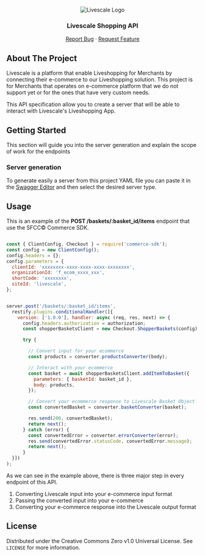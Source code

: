 <!-- PROJECT LOGO -->
<br />
<p align="center">
  <img src="https://www.livescale.tv/wp-content/uploads/2020/11/Livescale-Horizontal-Logo-1.png" alt="Livescale Logo">

  <h3 align="center">Livescale Shopping API</h3>

  <p align="center">
    <a href="https://github.com/livescale/open-api/issues">Report Bug</a>
    ·
    <a href="https://github.com/livescale/open-api/issues">Request Feature</a>
  </p>
</p>

<!-- ABOUT THE PROJECT -->
## About The Project

Livescale is a platform that enable Liveshopping for Merchants by connecting their e-commerce to our Liveshopping solution. This project is for Merchants that operates on e-commerce platform that we do not support yet or for the ones that have very custom needs.

This API specification allow you to create a server that will be able to interact with Livescale's Liveshopping App.

<!-- GETTING STARTED -->
## Getting Started

This section will guide you into the server generation and explain the scope of work for the endpoints

### Server generation

To generate easily a server from this project YAML file you can paste it in the [Swagger Editor](https://editor.swagger.io/) and then select the desired server type. 

<!-- USAGE EXAMPLES -->
## Usage

This is an example of the **POST /baskets/:basket_id/items** endpoint that use the SFCC© Commerce SDK.

```javascript

const { ClientConfig, Checkout } = require('commerce-sdk');
const config = new ClientConfig();
config.headers = {};
config.parameters = {
  clientId: 'xxxxxxxx-xxxx-xxxx-xxxx-xxxxxxxx',
  organizationId: 'f_ecom_xxxx_xxx',
  shortCode: 'xxxxxxxx',
  siteId: 'livescale',
};


server.post('/baskets/:basket_id/items',
  restify.plugins.conditionalHandler([{
    version: ['1.0.0'], handler: async (req, res, next) => {
      config.headers.authorization = authorization;
      const shopperBasketsClient = new Checkout.ShopperBaskets(config);

      try {

        // Convert input for your ecommerce
        const products = converter.productsConverter(body);

        // Interact with your ecommerce
        const basket = await shopperBasketsClient.addItemToBasket({
          parameters: { basketId: basket_id },
          body: products,
        });

        // Convert your ecommerce response to Livescale Basket Object
        const convertedBasket = converter.basketConverter(basket);

        res.send(200, convertedBasket);
        return next();
      } catch (error) {
        const convertedError = converter.errorConverter(error);
        res.send(convertedError.statusCode, convertedError.message);
        return next();
      }
  }])
);
```

As we can see in the example above, there is three major step in every endpoint of this API. 

1. Converting Livescale input into your e-commerce input format
2. Passing the converted input into your e-commerce
3. Converting your e-commerce response into the Livescale output format

<!-- ROADMAP -->

<!-- LICENSE -->
## License

Distributed under the Creative Commons Zero v1.0 Universal License. See `LICENSE` for more information.

